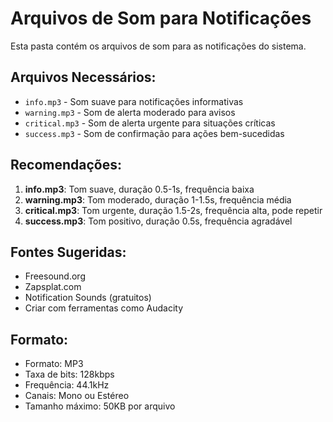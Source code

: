 # Arquivos de Som para Notificações

Esta pasta contém os arquivos de som para as notificações do sistema.

## Arquivos Necessários:

- `info.mp3` - Som suave para notificações informativas
- `warning.mp3` - Som de alerta moderado para avisos
- `critical.mp3` - Som de alerta urgente para situações críticas
- `success.mp3` - Som de confirmação para ações bem-sucedidas

## Recomendações:

1. **info.mp3**: Tom suave, duração 0.5-1s, frequência baixa
2. **warning.mp3**: Tom moderado, duração 1-1.5s, frequência média
3. **critical.mp3**: Tom urgente, duração 1.5-2s, frequência alta, pode repetir
4. **success.mp3**: Tom positivo, duração 0.5s, frequência agradável

## Fontes Sugeridas:

- Freesound.org
- Zapsplat.com
- Notification Sounds (gratuitos)
- Criar com ferramentas como Audacity

## Formato:

- Formato: MP3
- Taxa de bits: 128kbps
- Frequência: 44.1kHz
- Canais: Mono ou Estéreo
- Tamanho máximo: 50KB por arquivo